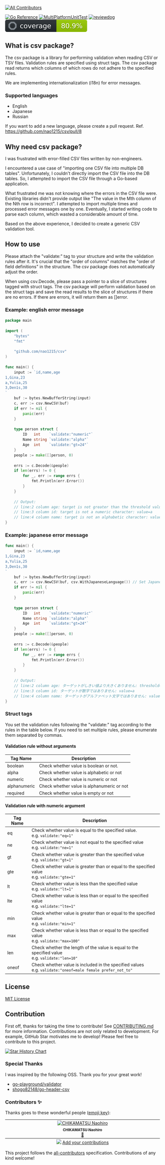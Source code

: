 <!-- ALL-CONTRIBUTORS-BADGE:START - Do not remove or modify this section -->
[![All Contributors](https://img.shields.io/badge/all_contributors-1-orange.svg?style=flat-square)](#contributors-)
<!-- ALL-CONTRIBUTORS-BADGE:END -->
[![Go Reference](https://pkg.go.dev/badge/github.com/nao1215/csv.svg)](https://pkg.go.dev/github.com/nao1215/csv)
[![MultiPlatformUnitTest](https://github.com/nao1215/csv/actions/workflows/multi_platform_ut.yml/badge.svg)](https://github.com/nao1215/csv/actions/workflows/multi_platform_ut.yml)
[![reviewdog](https://github.com/nao1215/csv/actions/workflows/reviewdog.yml/badge.svg)](https://github.com/nao1215/csv/actions/workflows/reviewdog.yml)
![Coverage](https://raw.githubusercontent.com/nao1215/octocovs-central-repo/main/badges/nao1215/csv/coverage.svg)

## What is csv package?

The csv package is a library for performing validation when reading CSV or TSV files. Validation rules are specified using struct tags. The csv package read returns which columns of which rows do not adhere to the specified rules.
  
We are implementing internationalization (i18n) for error messages. 

### Supported languages

- English
- Japanese
- Russian

If you want to add a new language, please create a pull request.
Ref. https://github.com/nao1215/csv/pull/8

## Why need csv package?

I was frustrated with error-filled CSV files written by non-engineers.

I encountered a use case of "importing one CSV file into multiple DB tables". Unfortunately, I couldn't directly import the CSV file into the DB tables. So, I attempted to import the CSV file through a Go-based application.

What frustrated me was not knowing where the errors in the CSV file were. Existing libraries didn't provide output like "The value in the Mth column of the Nth row is incorrect". I attempted to import multiple times and processed error messages one by one. Eventually, I started writing code to parse each column, which wasted a considerable amount of time.

Based on the above experience, I decided to create a generic CSV validation tool.

## How to use

Please attach the "validate:" tag to your structure and write the validation rules after it. It's crucial that the "order of columns" matches the "order of field definitions" in the structure. The csv package does not automatically adjust the order.

When using csv.Decode, please pass a pointer to a slice of structures tagged with struct tags. The csv package will perform validation based on the struct tags and save the read results to the slice of structures if there are no errors. If there are errors, it will return them as []error.

### Example: english error message
```go
package main

import (
	"bytes"
	"fmt"

	"github.com/nao1215/csv"
)

func main() {
	input := `id,name,age
1,Gina,23
a,Yulia,25
3,Den1s,30
`
	buf := bytes.NewBufferString(input)
	c, err := csv.NewCSV(buf)
	if err != nil {
		panic(err)
	}

	type person struct {
		ID   int    `validate:"numeric"`
		Name string `validate:"alpha"`
		Age  int    `validate:"gt=24"`
	}
	people := make([]person, 0)

	errs := c.Decode(&people)
	if len(errs) != 0 {
		for _, err := range errs {
			fmt.Println(err.Error())
		}
	}

	// Output:
	// line:2 column age: target is not greater than the threshold value: threshold=24, value=23
	// line:3 column id: target is not a numeric character: value=a
	// line:4 column name: target is not an alphabetic character: value=Den1s
}
```

### Example: japanese error message

```go
func main() {
	input := `id,name,age
1,Gina,23
a,Yulia,25
3,Den1s,30
`
	buf := bytes.NewBufferString(input)
	c, err := csv.NewCSV(buf, csv.WithJapaneseLanguage()) // Set Japanese language option
	if err != nil {
		panic(err)
	}

	type person struct {
		ID   int    `validate:"numeric"`
		Name string `validate:"alpha"`
		Age  int    `validate:"gt=24"`
	}
	people := make([]person, 0)

	errs := c.Decode(&people)
	if len(errs) != 0 {
		for _, err := range errs {
			fmt.Println(err.Error())
		}
	}

	// Output:
	// line:2 column age: ターゲットがしきい値より大きくありません: threshold=24, value=23
	// line:3 column id: ターゲットが数字ではありません: value=a
	// line:4 column name: ターゲットがアルファベット文字ではありません: value=Den1s
}
```

### Struct tags

You set the validation rules following the "validate:" tag according to the rules in the table below. If you need to set multiple rules, please enumerate them separated by commas.

#### Validation rule without arguments

| Tag Name          | Description                                       |
|-------------------|---------------------------------------------------|
| boolean           | Check whether value is boolean or not.           |
| alpha             | Check whether value is alphabetic or not           |
| numeric           | Check whether value is numeric or not              |
| alphanumeric     | Check whether value is alphanumeric or not        |
| required          | Check whether value is empty or not                |

#### Validation rule with numeric argument

| Tag Name          | Description                                       |
|-------------------|---------------------------------------------------|
| eq                | Check whether value is equal to the specified value.<br> e.g. `validate:"eq=1"` |
| ne                | Check whether value is not equal to the specified value <br> e.g. `validate:"ne=1"` |
| gt                | Check whether value is greater than the specified value <br> e.g. `validate:"gt=1"` |
| gte               | Check whether value is greater than or equal to the specified value <br> e.g. `validate:"gte=1"` |
| lt                | Check whether value is less than the specified value <br> e.g. `validate:"lt=1"` |
| lte               | Check whether value is less than or equal to the specified value <br> e.g. `validate:"lte=1"` |
| min               | Check whether value is greater than or equal to the specified value <br> e.g. `validate:"min=1"` |
| max               | Check whether value is less than or equal to the specified value <br> e.g. `validate:"max=100"` |
| len 			    | Check whether the length of the value is equal to the specified value <br> e.g. `validate:"len=10"` |
| oneof             | Check whether value is included in the specified values <br> e.g. `validate:"oneof=male female prefer_not_to"` |

## License
[MIT License](./LICENSE)

## Contribution

First off, thanks for taking the time to contribute! See [CONTRIBUTING.md](./CONTRIBUTING.md) for more information. Contributions are not only related to development. For example, GitHub Star motivates me to develop! Please feel free to contribute to this project.

[![Star History Chart](https://api.star-history.com/svg?repos=nao1215/csv&type=Date)](https://star-history.com/#nao1215/csv&Date)

### Special Thanks

I was inspired by the following OSS. Thank you for your great work!
- [go-playground/validator](https://github.com/go-playground/validator)
- [shogo82148/go-header-csv](https://github.com/shogo82148/go-header-csv)

### Contributors ✨

Thanks goes to these wonderful people ([emoji key](https://allcontributors.org/docs/en/emoji-key)):

<!-- ALL-CONTRIBUTORS-LIST:START - Do not remove or modify this section -->
<!-- prettier-ignore-start -->
<!-- markdownlint-disable -->
<table>
  <tbody>
    <tr>
      <td align="center" valign="top" width="14.28%"><a href="https://debimate.jp/"><img src="https://avatars.githubusercontent.com/u/22737008?v=4?s=75" width="75px;" alt="CHIKAMATSU Naohiro"/><br /><sub><b>CHIKAMATSU Naohiro</b></sub></a><br /><a href="https://github.com/nao1215/csv/commits?author=nao1215" title="Documentation">📖</a></td>
    </tr>
  </tbody>
  <tfoot>
    <tr>
      <td align="center" size="13px" colspan="7">
        <img src="https://raw.githubusercontent.com/all-contributors/all-contributors-cli/1b8533af435da9854653492b1327a23a4dbd0a10/assets/logo-small.svg">
          <a href="https://all-contributors.js.org/docs/en/bot/usage">Add your contributions</a>
        </img>
      </td>
    </tr>
  </tfoot>
</table>

<!-- markdownlint-restore -->
<!-- prettier-ignore-end -->

<!-- ALL-CONTRIBUTORS-LIST:END -->

This project follows the [all-contributors](https://github.com/all-contributors/all-contributors) specification. Contributions of any kind welcome!
